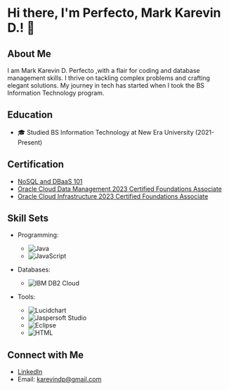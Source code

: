 # Hi there, I'm Perfecto, Mark Karevin D.! 👋

## About Me

I am Mark Karevin D. Perfecto ,with a flair for coding and database management skills. I thrive on tackling complex problems and crafting elegant solutions. My journey in tech has started when I took the BS Information Technology program.

## Education
- 🎓 Studied BS Information Technology at New Era University (2021-Present)

## Certification

- [NoSQL and DBaaS 101](https://courses.cognitiveclass.ai/certificates/c06b005ce8f547f9882e3335b19e60cb) 
- [Oracle Cloud Data Management 2023 Certified Foundations Associate](#)
- [Oracle Cloud Infrastructure 2023 Certified Foundations Associate](#)

## Skill Sets

- Programming: 
  - ![Java](https://img.shields.io/badge/-Java-007396?style=flat&logo=java&logoColor=white)
  - ![JavaScript](https://img.shields.io/badge/-JavaScript-F7DF1E?style=flat&logo=javascript&logoColor=black)
  
- Databases:
  - ![IBM DB2 Cloud](https://img.shields.io/badge/-IBM%20DB2%20Cloud-054ADA?style=flat&logo=ibm&logoColor=white)
  
- Tools:
  - ![Lucidchart](https://img.shields.io/badge/-Lucidchart-F2F2F2?style=flat&logo=lucidchart&logoColor=0D5FFF)
  - ![Jaspersoft Studio](https://img.shields.io/badge/-Jaspersoft%20Studio-FF0000?style=flat&logo=jaspersoft&logoColor=white)
  - ![Eclipse](https://img.shields.io/badge/-Eclipse-2C2255?style=flat&logo=eclipse&logoColor=white)
  - ![HTML](https://img.shields.io/badge/-HTML-E34F26?style=flat&logo=html5&logoColor=white)

## Connect with Me

- [LinkedIn](www.linkedin.com/in/mark-perfecto-a926a1308)
- Email: karevindp@gmail.com
